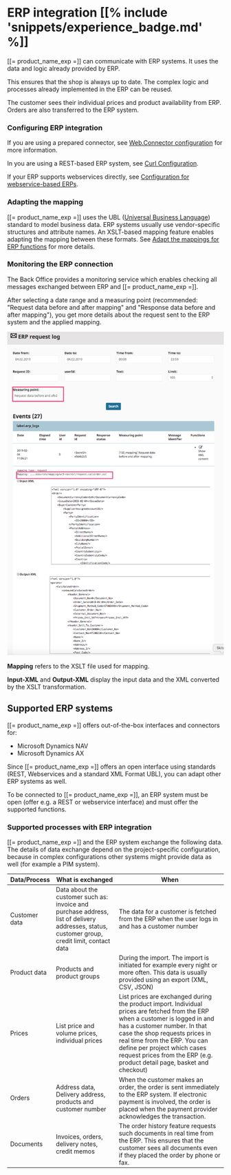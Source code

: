 # ERP integration [[% include 'snippets/experience_badge.md' %]]

[[= product_name_exp =]] can communicate with ERP systems. It uses the data and logic already provided by ERP. 

This ensures that the shop is always up to date.
The complex logic and processes already implemented in the ERP can be reused.

The customer sees their individual prices and product availability from ERP.
Orders are also transferred to the ERP system.

### Configuring ERP integration

If you are using a prepared connector, see [Web.Connector configuration](erp_communication/erp_configuration/web_connector_configuration.md) for more information.

In you are using a REST-based ERP system, see [Curl Configuration](erp_communication/erp_configuration/curl_configuration.md).

If your ERP supports webservices directly, see [Configuration for webservice-based ERPs](erp_communication/erp_configuration/configuration_for_webservice_based_erps.md).

### Adapting the mapping

[[= product_name_exp =]] uses the UBL ([Universal Business Language](https://www.oasis-open.org/committees/tc_home.php?wg_abbrev=ubl)) standard to model business data.
ERP systems usually use vendor-specific structures and attribute names.
An XSLT-based mapping feature enables adapting the mapping between these formats.
See [Adapt the mappings for ERP functions](erp_communication/erp_configuration\adapt_the_mappings_for_erp_functions/adapt_the_mappings_for_erp_functions.md) for more details.

### Monitoring the ERP connection

The Back Office provides a monitoring service which enables checking all messages exchanged between ERP and [[= product_name_exp =]]. 

After selecting a date range and a measuring point (recommended: "Request data before and after mapping" and "Response data before and after mapping"),
you get more details about the request sent to the ERP system and the applied mapping.

![](../img/erp_request_log.png)

**Mapping** refers to the XSLT file used for mapping.

**Input-XML** and **Output-XML** display the input data and the XML converted by the XSLT transformation.

## Supported ERP systems

[[= product_name_exp =]] offers out-of-the-box interfaces and connectors for:

- Microsoft Dynamics NAV
- Microsoft Dynamics AX

Since [[= product_name_exp =]] offers an open interface using standards (REST, Webservices and a standard XML Format UBL),
you can adapt other ERP systems as well.

To be connected to [[= product_name_exp =]], an ERP system must be open (offer e.g. a REST or webservice interface)
and must offer the supported functions.

### Supported processes with ERP integration

[[= product_name_exp =]] and the ERP system exchange the following data.
The details of data exchange depend on the project-specific configuration,
because in complex configurations other systems might provide data as well (for example a PIM system).

|Data/Process|What is exchanged|When|
|--- |--- |--- |
|Customer data|Data about the customer such as: invoice and purchase address, list of delivery addresses, status, customer group, credit limit, contact data|The data for a customer is fetched from the ERP when the user logs in and has a customer number|
|Product data|Products and product groups|During the import. The import is initiated for example every night or more often. This data is usually provided using an export (XML, CSV, JSON)|
|Prices|List price and volume prices, individual prices|List prices are exchanged during the product import. Individual prices are fetched from the ERP when a customer is logged in and has a customer number. In that case the shop requests prices in real time from the ERP. You can define per project which cases request prices from the ERP (e.g. product detail page, basket and checkout)|
|Orders|Address data, Delivery address, products and customer number|When the customer makes an order, the order is sent immediately to the ERP system. If electronic payment is involved, the order is placed when the payment provider acknowledges the transaction.|
|Documents|Invoices, orders, delivery notes, credit memos|The order history feature requests such documents in real time from the ERP. This ensures that the customer sees all documents even if they placed the order by phone or fax.|
